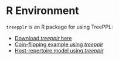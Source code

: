 # R Environment

`treepplr` is an R package for using TreePPL:

  - [Download *treepplr* here](https://github.com/treeppl/treepplr)
  - [Coin-flipping example using *treepplr*](https://treeppl.org/treepplr/articles/coin-example.html)
  - [Host-repertoire model using *treepplr*](https://treeppl.org/treepplr/articles/hostrep-example.html)